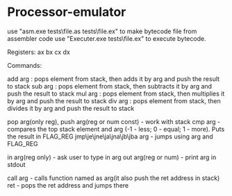 # Processor-emulator

use "asm.exe tests\file.as tests\file.ex" to make bytecode file from assembler code
use "Executer.exe tests\file.ex" to execute bytecode.


Registers: ax bx cx dx

Commands:

add arg : pops element from stack, then adds       it by arg and push the result to stack
sub arg : pops element from stack, then subtracts  it by arg and push the result to stack
mul arg : pops element from stack, then multiplies it by arg and push the result to stack
div arg : pops element from stack, then divides    it by arg and push the result to stack

pop arg(only reg), push arg(reg or num const) - work with stack
cmp arg - compares the top stack element and arg (-1 - less; 0 - equal; 1 - more). Puts the result in FLAG_REG
jmp\je\jne\ja\jna\jb\jba arg - jumps using arg and FLAG_REG

in arg(reg only) - ask user to type in arg
out arg(reg or num) - print arg in stdout

call arg - calls function named as arg(it also push the ret address in stack)
ret - pops the ret address and jumps there
